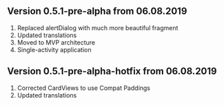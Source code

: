Version 0.5.1-pre-alpha from 06.08.2019
----------------------------------------------------------------------------------------------------
1. Replaced alertDialog with much more beautiful fragment
2. Updated translations
3. Moved to MVP architecture
4. Single-activity application

Version 0.5.1-pre-alpha-hotfix from 06.08.2019
----------------------------------------------------------------------------------------------------
1. Corrected CardViews to use Compat Paddings
2. Updated translations